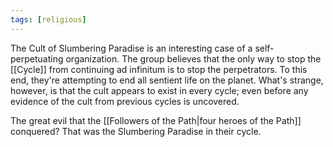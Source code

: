 ```yaml
---
tags: [religious]
---
```


The Cult of Slumbering Paradise is an interesting case of a self-perpetuating organization. The group believes that the only way to stop the [[Cycle]] from continuing ad infinitum is to stop the perpetrators. To this end, they're attempting to end all sentient life on the planet. What's strange, however, is that the cult appears to exist in every cycle; even before any evidence of the cult from previous cycles is uncovered.

The great evil that the [[Followers of the Path|four heroes of the Path]] conquered? That was the Slumbering Paradise in their cycle.
